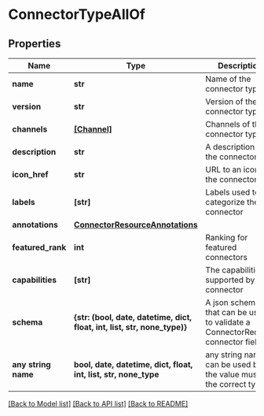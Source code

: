# ConnectorTypeAllOf


## Properties
Name | Type | Description | Notes
------------ | ------------- | ------------- | -------------
**name** | **str** | Name of the connector type. | [optional] 
**version** | **str** | Version of the connector type. | [optional] 
**channels** | [**[Channel]**](Channel.md) | Channels of the connector type. | [optional] 
**description** | **str** | A description of the connector. | [optional] 
**icon_href** | **str** | URL to an icon of the connector. | [optional] 
**labels** | **[str]** | Labels used to categorize the connector | [optional] 
**annotations** | [**ConnectorResourceAnnotations**](ConnectorResourceAnnotations.md) |  | [optional] 
**featured_rank** | **int** | Ranking for featured connectors | [optional] 
**capabilities** | **[str]** | The capabilities supported by the connector | [optional] 
**schema** | **{str: (bool, date, datetime, dict, float, int, list, str, none_type)}** | A json schema that can be used to validate a ConnectorRequest connector field. | [optional] 
**any string name** | **bool, date, datetime, dict, float, int, list, str, none_type** | any string name can be used but the value must be the correct type | [optional]

[[Back to Model list]](../README.md#documentation-for-models) [[Back to API list]](../README.md#documentation-for-api-endpoints) [[Back to README]](../README.md)


